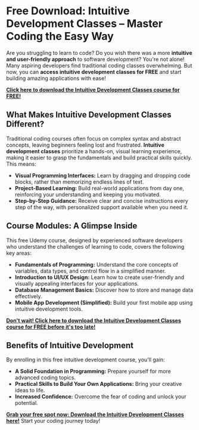 # Free Download: Intuitive Development Classes – Master Coding the Easy Way

Are you struggling to learn to code? Do you wish there was a more **intuitive and user-friendly approach** to software development? You're not alone! Many aspiring developers find traditional coding classes overwhelming. But now, you can **access intuitive development classes for FREE** and start building amazing applications with ease!

[**Click here to download the Intuitive Development Classes course for FREE!**](https://udemywork.com/intuitive-development-classes)

## What Makes Intuitive Development Classes Different?

Traditional coding courses often focus on complex syntax and abstract concepts, leaving beginners feeling lost and frustrated. **Intuitive development classes** prioritize a hands-on, visual learning experience, making it easier to grasp the fundamentals and build practical skills quickly. This means:

*   **Visual Programming Interfaces:** Learn by dragging and dropping code blocks, rather than memorizing endless lines of text.
*   **Project-Based Learning:** Build real-world applications from day one, reinforcing your understanding and keeping you motivated.
*   **Step-by-Step Guidance:** Receive clear and concise instructions every step of the way, with personalized support available when you need it.

## Course Modules: A Glimpse Inside

This free Udemy course, designed by experienced software developers who understand the challenges of learning to code, covers the following key areas:

*   **Fundamentals of Programming:** Understand the core concepts of variables, data types, and control flow in a simplified manner.
*   **Introduction to UI/UX Design:** Learn how to create user-friendly and visually appealing interfaces for your applications.
*   **Database Management Basics:** Discover how to store and manage data effectively.
*   **Mobile App Development (Simplified):** Build your first mobile app using intuitive development tools.

[**Don't wait! Click here to download the Intuitive Development Classes course for FREE before it's too late!**](https://udemywork.com/intuitive-development-classes)

## Benefits of Intuitive Development

By enrolling in this free intuitive development course, you'll gain:

*   **A Solid Foundation in Programming:** Prepare yourself for more advanced coding topics.
*   **Practical Skills to Build Your Own Applications:** Bring your creative ideas to life.
*   **Increased Confidence:** Overcome the fear of coding and unlock your potential.

**[Grab your free spot now: Download the Intuitive Development Classes here!](https://udemywork.com/intuitive-development-classes)** Start your coding journey today!

